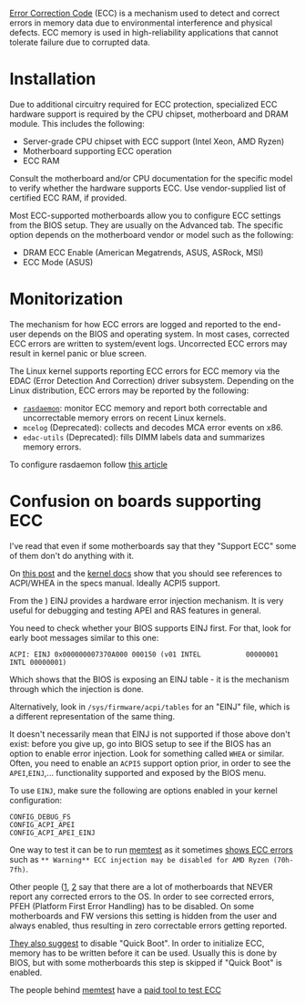 [Error Correction Code](https://www.memtest86.com/ecc.htm) (ECC) is a mechanism used to detect and correct errors in memory data due to environmental interference and physical defects. ECC memory is used in high-reliability applications that cannot tolerate failure due to corrupted data.

# Installation
 Due to additional circuitry required for ECC protection, specialized ECC hardware support is required by the CPU chipset, motherboard and DRAM module. This includes the following:

- Server-grade CPU chipset with ECC support (Intel Xeon, AMD Ryzen)
- Motherboard supporting ECC operation
- ECC RAM

Consult the motherboard and/or CPU documentation for the specific model to verify whether the hardware supports ECC. Use vendor-supplied list of certified ECC RAM, if provided. 

Most ECC-supported motherboards allow you to configure ECC settings from the BIOS setup. They are usually on the Advanced tab. The specific option depends on the motherboard vendor or model such as the following:

- DRAM ECC Enable (American Megatrends, ASUS, ASRock, MSI)
- ECC Mode (ASUS)

# Monitorization

The mechanism for how ECC errors are logged and reported to the end-user depends on the BIOS and operating system. In most cases, corrected ECC errors are written to system/event logs. Uncorrected ECC errors may result in kernel panic or blue screen.

The Linux kernel supports reporting ECC errors for ECC memory via the EDAC (Error Detection And Correction) driver subsystem. Depending on the Linux distribution, ECC errors may be reported by the following:

- [`rasdaemon`](rasdaemon.md): monitor ECC memory and report both correctable and uncorrectable memory errors on recent Linux kernels.
- `mcelog` (Deprecated): collects and decodes MCA error events on x86.
- `edac-utils` (Deprecated): fills DIMM labels data and summarizes memory errors.

To configure rasdaemon follow [this article](rasdaemon.md)

# Confusion on boards supporting ECC

I've read that even if some motherboards say that they "Support ECC" some of them don't do anything with it.

On [this post](https://forums.servethehome.com/index.php?threads/has-anyone-gotten-ecc-logging-rasdaemon-edac-whea-etc-to-work-on-xeon-w-1200-or-w-1300-or-core-12-or-13-gen-processors.39257/) and the [kernel docs](https://www.kernel.org/doc/html/latest/firmware-guide/acpi/apei/einj.html) show that you should see references to ACPI/WHEA in the specs manual. Ideally ACPI5 support.

From the )  EINJ provides a hardware error injection mechanism. It is very useful for debugging and testing APEI and RAS features in general.

You need to check whether your BIOS supports EINJ first. For that, look for early boot messages similar to this one:

```
ACPI: EINJ 0x000000007370A000 000150 (v01 INTEL           00000001 INTL 00000001)
```

Which shows that the BIOS is exposing an EINJ table - it is the mechanism through which the injection is done.

Alternatively, look in `/sys/firmware/acpi/tables` for an "EINJ" file, which is a different representation of the same thing.

It doesn't necessarily mean that EINJ is not supported if those above don't exist: before you give up, go into BIOS setup to see if the BIOS has an option to enable error injection. Look for something called `WHEA` or similar. Often, you need to enable an `ACPI5` support option prior, in order to see the `APEI`,`EINJ`,... functionality supported and exposed by the BIOS menu.

To use `EINJ`, make sure the following are options enabled in your kernel configuration:

```
CONFIG_DEBUG_FS
CONFIG_ACPI_APEI
CONFIG_ACPI_APEI_EINJ
```

One way to test it can be to run [memtest](memtest.md) as it sometimes [shows ECC errors](https://forum.level1techs.com/t/asrock-taichi-x570-ecc-options-no-longer-in-bios/178045) such as `** Warning** ECC injection may be disabled for AMD Ryzen (70h-7fh)`.

Other people ([1](https://www.memtest86.com/ecc.htm), [2](https://www.reddit.com/r/ASRock/comments/jlsw5z/x570_pro4_correctable_ecc_errors_no_response_from/) say that there are a lot of motherboards that NEVER report any corrected errors to the OS. In order to see corrected errors, PFEH (Platform First Error Handling) has to be disabled. On some motherboards and FW versions this setting is hidden from the user and always enabled, thus resulting in zero correctable errors getting reported. 

[They also suggest](https://www.memtest86.com/ecc.htm) to disable "Quick Boot". In order to initialize ECC, memory has to be written before it can be used. Usually this is done by BIOS, but with some motherboards this step is skipped if "Quick Boot" is enabled. 

The people behind [memtest](memtest.md) have a [paid tool to test ECC](https://www.passmark.com/products/ecc-tester/index.php)
